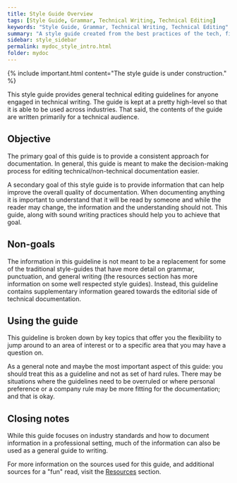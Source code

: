 ```yaml
---
title: Style Guide Overview
tags: [Style Guide, Grammar, Technical Writing, Technical Editing]
keywords: "Style Guide, Grammar, Technical Writing, Technical Editing"
summary: "A style guide created from the best practices of the tech, financial, and media industries."
sidebar: style_sidebar
permalink: mydoc_style_intro.html
folder: mydoc
---
```


{% include important.html content="The style guide is under construction." %}

This style guide provides general technical editing guidelines for anyone engaged in technical writing. The guide is kept at a pretty high-level so that it is able to be used across industries. That said, the contents of the guide are written primarily for a technical audience.

## Objective

The primary goal of this guide is to provide a consistent approach for documentation. In general, this guide is meant to make the decision-making process for editing technical/non-technical documentation easier.

A secondary goal of this style guide is to provide information that can help improve the overall quality of documentation. When documenting anything it is important to understand that it will be read by someone and while the reader may change, the information and the understanding should not. This guide, along with sound writing practices should help you to achieve that goal.

## Non-goals

The information in this guideline is not meant to be a replacement for some of the traditional style-guides that have more detail on grammar, punctuation, and general writing (the resources section has more information on some well respected style guides). Instead, this guideline contains supplementary information geared towards the editorial side of technical documentation.

## Using the guide

This guideline is broken down by key topics that offer you the flexibility to jump around to an area of interest or to a specific area that you may have a question on.

As a general note and maybe the most important aspect of this guide: you should treat this as a guideline and not as set of hard rules. There may be situations where the guidelines need to be overruled or where personal preference or a company rule may be more fitting for the documentation; and that is okay.

## Closing notes

While this guide focuses on industry standards and how to document information in a professional setting, much of the information can also be used as a general guide to writing.

For more information on the sources used for this guide, and additional sources for a "fun" read, visit the [Resources]() section.
